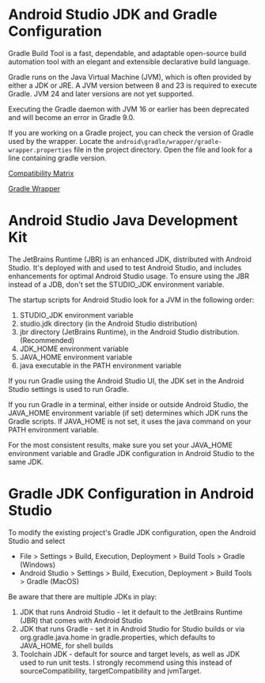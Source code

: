 # Android Studio JDK and Gradle Configuration

Gradle Build Tool is a fast, dependable, and adaptable open-source build automation tool with an elegant and extensible declarative build language.

Gradle runs on the Java Virtual Machine (JVM), which is often provided by either a JDK or JRE. A JVM version between 8 and 23 is required to execute Gradle. JVM 24 and later versions are not yet supported.

Executing the Gradle daemon with JVM 16 or earlier has been deprecated and will become an error in Gradle 9.0.

If you are working on a Gradle project, you can check the version of Gradle used by the wrapper. Locate the `android\gradle/wrapper/gradle-wrapper.properties` file in the project directory. Open the file and look for a line containing gradle version.

[Compatibility Matrix](https://docs.gradle.org/current/userguide/compatibility.html#java)

[Gradle Wrapper](https://docs.gradle.org/current/userguide/gradle_wrapper.html#sec:upgrading_wrapper)

# Android Studio Java Development Kit

The JetBrains Runtime (JBR) is an enhanced JDK, distributed with Android Studio. It's deployed with and used to test Android Studio, and includes enhancements for optimal Android Studio usage. To ensure using the JBR instead of a JDB, don't set the STUDIO_JDK environment variable.

The startup scripts for Android Studio look for a JVM in the following order:

1. STUDIO_JDK environment variable
2. studio.jdk directory (in the Android Studio distribution)
3. jbr directory (JetBrains Runtime), in the Android Studio distribution. (Recommended)
4. JDK_HOME environment variable
5. JAVA_HOME environment variable
6. java executable in the PATH environment variable

If you run Gradle using the Android Studio UI, the JDK set in the Android Studio settings is used to run Gradle. 

If you run Gradle in a terminal, either inside or outside Android Studio, the JAVA_HOME environment variable (if set) determines which JDK runs the Gradle scripts. If JAVA_HOME is not set, it uses the java command on your PATH environment variable.

For the most consistent results, make sure you set your JAVA_HOME environment variable and Gradle JDK configuration in Android Studio to the same JDK.

# Gradle JDK Configuration in Android Studio

To modify the existing project's Gradle JDK configuration, open the Android Studio and select

* File > Settings > Build, Execution, Deployment > Build Tools > Gradle (Windows)
* Android Studio > Settings > Build, Execution, Deployment > Build Tools > Gradle (MacOS)

Be aware that there are multiple JDKs in play:

1. JDK that runs Android Studio - let it default to the JetBrains Runtime (JBR) that comes with Android Studio
2. JDK that runs Gradle - set it in Android Studio for Studio builds or via org.gradle.java.home in gradle.properties, which defaults to JAVA_HOME, for shell builds
3. Toolchain JDK - default for source and target levels, as well as JDK used to run unit tests. I strongly recommend using this instead of sourceCompatibility, targetCompatibility and jvmTarget. 